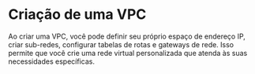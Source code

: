 # Criação de uma VPC

Ao criar uma VPC, você pode definir seu próprio espaço de endereço IP, criar sub-redes, configurar tabelas de rotas e gateways de rede. Isso permite que você crie uma rede virtual personalizada que atenda às suas necessidades específicas.